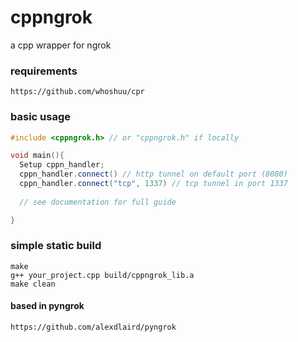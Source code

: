 # cppngrok
a cpp wrapper for ngrok


### requirements
```
https://github.com/whoshuu/cpr
```

### basic usage
```cpp
#include <cppngrok.h> // or "cppngrok.h" if locally

void main(){
  Setup cppn_handler;
  cppn_handler.connect() // http tunnel on default port (8080)
  cppn_handler.connect("tcp", 1337) // tcp tunnel in port 1337
  
  // see documentation for full guide

}
```


### simple static build

```
make
g++ your_project.cpp build/cppngrok_lib.a
make clean
```

#### based in pyngrok
```
https://github.com/alexdlaird/pyngrok
```
